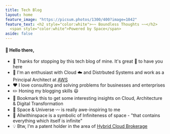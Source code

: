 ```yaml
---
title: Tech Blog
layout: home
feature_image: "https://picsum.photos/1300/400?image=1042"
feature_text: <h2 style="color:white">~~ Boundless Thoughts ~~</h2>
  <span style="color:white">Powered by Space</span>
aside: false
---
```


#### :wave: Hello there,

- :pray: Thanks for stopping by this tech blog of mine. It's great :raised_hands: to have you here
- :man: I'm an enthusiast with Cloud :cloud: and Distrbuted Systems and work as a Principal Architect at [AWS](https://aws.amazon.com)
- :hearts: I love consulting and solving problems for businesses and enterprises
- :pencil2: Honing my blogging skills :smiley:
- :pushpin: Bookmark this to get some interesting insights on Cloud, Architecture & Digital Transformation
- :rocket: Space & Universe :wavy_dash: is really awe-inspiring to me
- :twisted_rightwards_arrows: Allwithinspace is a symbolic of Infiniteness of space - "that contains everything which itself is infinite" 
- :bulb: Btw, I'm a patent holder in the area of [Hybrid Cloud Brokerage](https://patents.google.com/patent/US20130198050A1/en)

